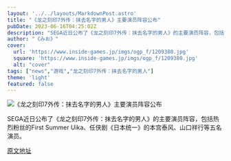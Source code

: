 ```yaml
---
layout: '../../layouts/MarkdownPost.astro'
title: "《龙之刻印7外传：抹去名字的男人》主要演员阵容公布"
pubDate: 2023-06-16T04:25:02Z
description: "SEGA近日公布了《龙之刻印7外传：抹去名字的男人》的主要演员阵容，包括热烈粉丝的First Summer Uika、任侠剧《日本统一》的本宫泰风、山口祥行等五名演员。"
author: "《みお》"
cover:
  url: 'https://www.inside-games.jp/imgs/ogp_f/1209380.jpg'
  square: 'https://www.inside-games.jp/imgs/ogp_f/1209380.jpg'
  alt: "cover"
tags: ["news","游戏","龙之刻印7外传：抹去名字的男人"]
theme: 'light'
featured: false
---
```


![《龙之刻印7外传：抹去名字的男人》主要演员阵容公布](https://www.inside-games.jp/imgs/ogp_f/1209380.jpg)

SEGA近日公布了《龙之刻印7外传：抹去名字的男人》的主要演员阵容，包括热烈粉丝的First Summer Uika、任侠剧《日本统一》的本宫泰风、山口祥行等五名演员。


  [原文地址](https://www.inside-games.jp/article/2023/06/16/146606.html)